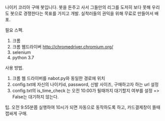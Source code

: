 나이키 코리아 구매 봇입니다.
봇을 돈주고 사서 그들만의 리그를 도저히 보다 못해 우리도 봇으로 경쟁한다는 목표를 가지고 개발.
실착러들의 권익을 위해 무료로 만들어서 배포.

필요 스펙.
1. 크롬
2. 크롬 웹드라이버 http://chromedriver.chromium.org/
3. selenium
4. python 3.7

사용 방법.
1. 크롬 웹 드라이버를 nabot.py와 동일한 경로에 위치
2. config.txt에 자신의 나이키id, password, 신발 사이즈, 구매하고자 하는 url 설정
3. config.txt의 is_time_check 는 오전 10:00가 될때까지 대기할지 여부를 설정
  => False는 대기하지 않는다.
  
팁.
오전 9:55분쯤 실행하여 10시가 되면 자동으로 동작하도록 하고,
카드결제창이 뜰때 잽싸게 구매.

